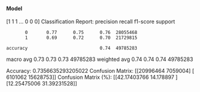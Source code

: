 #### Model
[1 1 1 ... 0 0 0]
Classification Report:
              precision    recall  f1-score   support

           0       0.77      0.75      0.76  28055468
           1       0.69      0.72      0.70  21729815

    accuracy                           0.74  49785283
   macro avg       0.73      0.73      0.73  49785283
weighted avg       0.74      0.74      0.74  49785283

Accuracy: 0.7356635293205022
Confusion Matrix:
[[20996464  7059004]
 [ 6101062 15628753]]
Confusion Matrix (%):
[[42.17403766 14.178897  ]
 [12.25475006 31.39231528]]
